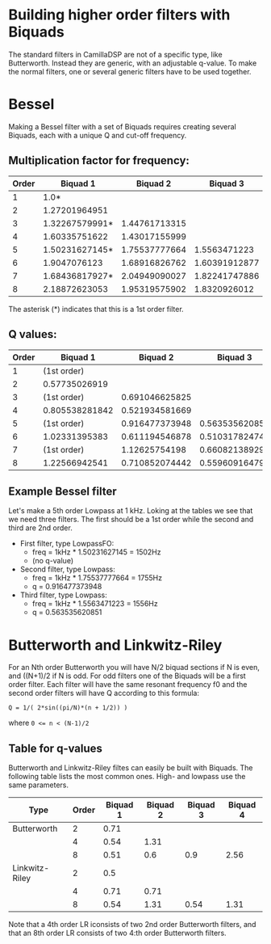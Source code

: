 # Building higher order filters with Biquads
The standard filters in CamillaDSP are not of a specific type, like Butterworth. Instead they are generic, with an adjustable q-value. To make the normal filters, one or several generic filters have to be used together.


# Bessel
Making a Bessel filter with a set of Biquads requires creating several Biquads, each with a unique Q and cut-off frequency.

## Multiplication factor for frequency:

| Order | Biquad 1   | Biquad 2  | Biquad 3  | Biquad 4 |
|-----------|-----|----|----|----|
| 1| 1.0*           |                |                |                |
| 2| 1.27201964951  |                |                |                |
| 3| 1.32267579991* | 1.44761713315  |                |                |
| 4| 1.60335751622  | 1.43017155999  |                |                |
| 5| 1.50231627145* | 1.75537777664  | 1.5563471223   |                |
| 6| 1.9047076123   | 1.68916826762  | 1.60391912877  |                |
| 7| 1.68436817927* | 2.04949090027  | 1.82241747886  | 1.71635604487  |
| 8| 2.18872623053  | 1.95319575902  | 1.8320926012   | 1.77846591177  |

The asterisk (*) indicates that this is a 1st order filter. 


## Q values:

| Order | Biquad 1   | Biquad 2  | Biquad 3  | Biquad 4 |
|-----------|-----|----|----|----|
| 1 | (1st order)   |                |               |              |
| 2 | 0.57735026919 |                |               |              |
| 3 | (1st order)   | 0.691046625825 |               |              |
| 4 | 0.805538281842| 0.521934581669 |               |              |
| 5 | (1st order)   | 0.916477373948 |0.563535620851 |              |
| 6 | 1.02331395383 | 0.611194546878 |0.510317824749 |              |
| 7 | (1st order)   | 1.12625754198  |0.660821389297 |0.5323556979  |
| 8 | 1.22566942541 | 0.710852074442 |0.559609164796 |0.505991069397|

## Example Bessel filter
Let's make a 5th order Lowpass at 1 kHz. Loking at the tables we see that we need three filters. The first should be a 1st order while the second and third are 2nd order.
- First filter, type LowpassFO:
  * freq = 1kHz * 1.50231627145 = 1502Hz
  * (no q-value)
- Second filter, type Lowpass:
  * freq = 1kHz * 1.75537777664 = 1755Hz
  * q = 0.916477373948
- Third filter, type Lowpass:
  * freq = 1kHz * 1.5563471223 = 1556Hz
  * q = 0.563535620851

# Butterworth and Linkwitz-Riley
For an Nth order Butterworth you will have N/2 biquad
sections if N is even, and ((N+1)/2 if N is odd.
For odd filters one of the Biquads will be a first order filter.
Each filter will have the same resonant frequency f0 and the second order filters will have Q according to this formula:
```
Q = 1/( 2*sin((pi/N)*(n + 1/2)) )
```
where `0 <= n < (N-1)/2`


## Table for q-values
Butterworth and Linkwitz-Riley filtes can easily be built with Biquads. The following table lists the most common ones. High- and lowpass use the same parameters.

| Type| Order   | Biquad 1   | Biquad 2  | Biquad 3  | Biquad 4 |
|-----------|-----|----|----|----|----
| Butterworth | 2   | 0.71 | 
|        | 4   | 0.54| 1.31 |
|        | 8   | 0.51| 0.6| 0.9 | 2.56 | 
| Linkwitz-Riley | 2   | 0.5 | 
|        | 4   | 0.71| 0.71 |
|        | 8   | 0.54| 1.31 | 0.54| 1.31 |

Note that a 4th order LR iconsists of two 2nd order Butterworth filters, and that an 8th order LR consists of two 4:th order Butterworth filters.